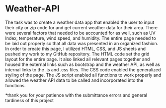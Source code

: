 # Weather-API

The task was to create a weather data app that enabled the user to input their city or zip code for and get current weather data for their area. 
There were several factors that needed to be accounted for as well, such as UV Index, temperature, wind speed, and humidity. 
The entire page needed to be laid out properly so that all data was presented in an organized fashion. 
In order to create this page, I utilized HTML, CSS, and JS sheets and pushed my work to my GitHub repository. 
The HTML code set the grid layout for the entire page. 
It also linked all relevant pages together and housed the external links such as bootstrap and the weather API, as well as internal links to the .js and .css files. 
The CSS code enabled the generalized styling of the page. 
The JS script enabled all functions to work properly and allowed the weather API data to be called and incorporated into the functions. 

*thank you for your patience with the submittance errors and general tardiness of this project
